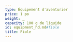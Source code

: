 ```yaml
---
type: Équipement d'aventurier
price: 1 po
weight: _
capacity: 100 g de liquide
id: equipment_hd.md#fiole
title: Fiole
---
```


